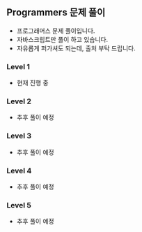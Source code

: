 ## Programmers 문제 풀이

- 프로그래머스 문제 풀이입니다.
- 자바스크립트만 풀이 하고 있습니다.
- 자유롭게 퍼가셔도 되는데, 출처 부탁 드립니다.

### Level 1

- 현재 진행 중

### Level 2

- 추후 풀이 예정

### Level 3

- 추후 풀이 예정

### Level 4

- 추후 풀이 예정

### Level 5

- 추후 풀이 예정
